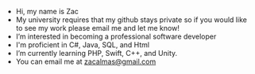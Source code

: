 - Hi, my name is Zac
- My university requires that my github stays private so if you would like to see my work please email me and let me know!
- I’m interested in becoming a professional software developer
- I'm proficient in C#, Java, SQL, and Html
- I’m currently learning PHP, Swift, C++, and Unity.
- You can email me at zacalmas@gmail.com

<!---
ThatGhostToast/ThatGhostToast is a ✨ special ✨ repository because its `README.md` (this file) appears on your GitHub profile.
You can click the Preview link to take a look at your changes.
--->
